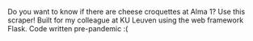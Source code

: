Do you want to know if there are cheese croquettes at Alma 1? Use this scraper!
Built for my colleague at KU Leuven using the web framework Flask.
Code written pre-pandemic :(